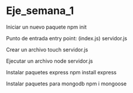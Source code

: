 # Eje_semana_1

Iniciar un nuevo paquete
	    npm init 

Punto de entrada
	    entry point: (index.js) servidor.js

Crear un archivo 
	    touch servidor.js

Ejecutar un archivo 
	    node servidor.js

Instalar paquetes express
	    npm install express

Instalar paquetes para mongodb
	    npm i mongoose